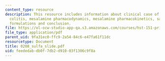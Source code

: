 ```yaml
---
content_type: resource
description: This resource includes information about clinical case of ulcerative
  colitis, mesalamine pharmacodynamics, mesalamine pharmacokinetics, safer mesalamine
  formulations and conclusion.
file: https://ol-ocw-studio-app-qa.s3.amazonaws.com/courses/hst-151-principles-of-pharmacology-spring-2005/feededabdb0f7db2d91003f1306c9f8a_0208_sulfa_slide.pdf
file_type: application/pdf
parent_uid: 9fa31ec0-ffc9-2a54-84c6-e47fa61f11dc
resourcetype: Document
title: 0208_sulfa_slide.pdf
uid: feededab-db0f-7db2-d910-03f1306c9f8a
---
```

